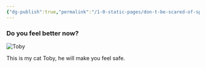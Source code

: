 ```yaml
---
{"dg-publish":true,"permalink":"/1-0-static-pages/don-t-be-scared-of-spiders-and-bats/","hide":true,"noteIcon":"","created":"2024-04-09T23:24:11.000+01:00","updated":"2024-04-10T00:09:40.000+01:00"}
---
```


### Do you feel better now?

![Toby](https://i.imgur.com/Q7DG4Cv.jpg)

This is my cat Toby, he will make you feel safe.